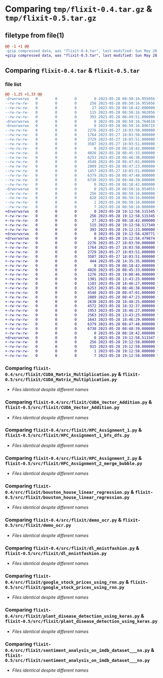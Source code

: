 # Comparing `tmp/flixit-0.4.tar.gz` & `tmp/flixit-0.5.tar.gz`

## filetype from file(1)

```diff
@@ -1 +1 @@
-gzip compressed data, was "flixit-0.4.tar", last modified: Sun May 28 08:50:16 2023, max compression
+gzip compressed data, was "flixit-0.5.tar", last modified: Sun May 28 19:12:58 2023, max compression
```

## Comparing `flixit-0.4.tar` & `flixit-0.5.tar`

### file list

```diff
@@ -1,25 +1,33 @@
-drwxrwxrwx   0        0        0        0 2023-05-28 08:50:16.955056 flixit-0.4/
--rw-rw-rw-   0        0        0      256 2023-05-28 08:50:16.955056 flixit-0.4/PKG-INFO
--rw-rw-rw-   0        0        0       27 2023-05-28 08:18:42.000000 flixit-0.4/README.rst
--rw-rw-rw-   0        0        0      115 2023-05-28 08:50:16.962056 flixit-0.4/setup.cfg
--rw-rw-rw-   0        0        0      393 2023-05-28 08:49:51.000000 flixit-0.4/setup.py
-drwxrwxrwx   0        0        0        0 2023-05-28 08:50:16.764618 flixit-0.4/src/
-drwxrwxrwx   0        0        0        0 2023-05-28 08:50:16.896715 flixit-0.4/src/flixit/
--rw-rw-rw-   0        0        0     2276 2023-05-27 18:03:50.000000 flixit-0.4/src/flixit/CUDA_Matrix_Multiplication.py
--rw-rw-rw-   0        0        0     1764 2023-05-27 18:03:50.000000 flixit-0.4/src/flixit/CUDA_Vector_Addition.py
--rw-rw-rw-   0        0        0     2729 2023-05-27 18:03:51.000000 flixit-0.4/src/flixit/HPC_Assignment_1.py
--rw-rw-rw-   0        0        0     3587 2023-05-27 18:03:51.000000 flixit-0.4/src/flixit/HPC_Assignment_2.py
--rw-rw-rw-   0        0        0        0 2023-05-28 08:18:42.000000 flixit-0.4/src/flixit/__init__.py
--rw-rw-rw-   0        0        0     4026 2023-05-28 08:45:33.000000 flixit-0.4/src/flixit/bouston_house_linear_regression.py
--rw-rw-rw-   0        0        0     6253 2023-05-28 08:46:38.000000 flixit-0.4/src/flixit/demo_ocr.py
--rw-rw-rw-   0        0        0     4548 2023-05-28 08:47:01.000000 flixit-0.4/src/flixit/dl_mnistfashion.py
--rw-rw-rw-   0        0        0     2809 2023-05-28 08:47:23.000000 flixit-0.4/src/flixit/google_stock_prices_using_rnn.py
--rw-rw-rw-   0        0        0     1457 2023-05-27 18:03:51.000000 flixit-0.4/src/flixit/parallel_reduction.py
--rw-rw-rw-   0        0        0     6379 2023-05-28 08:47:48.000000 flixit-0.4/src/flixit/plant_disease_detection_using_keras.py
--rw-rw-rw-   0        0        0     6730 2023-05-28 08:48:39.000000 flixit-0.4/src/flixit/sentiment_analysis_on_imdb_dataset___nn.py
--rw-rw-rw-   0        0        0        0 2023-05-28 08:18:42.000000 flixit-0.4/src/flixit/testing.py
-drwxrwxrwx   0        0        0        0 2023-05-28 08:50:16.954055 flixit-0.4/src/flixit.egg-info/
--rw-rw-rw-   0        0        0      256 2023-05-28 08:50:16.000000 flixit-0.4/src/flixit.egg-info/PKG-INFO
--rw-rw-rw-   0        0        0      628 2023-05-28 08:50:16.000000 flixit-0.4/src/flixit.egg-info/SOURCES.txt
--rw-rw-rw-   0        0        0        1 2023-05-28 08:50:16.000000 flixit-0.4/src/flixit.egg-info/dependency_links.txt
--rw-rw-rw-   0        0        0        7 2023-05-28 08:50:16.000000 flixit-0.4/src/flixit.egg-info/top_level.txt
+drwxrwxrwx   0        0        0        0 2023-05-28 19:12:58.515345 flixit-0.5/
+-rw-rw-rw-   0        0        0      256 2023-05-28 19:12:58.515345 flixit-0.5/PKG-INFO
+-rw-rw-rw-   0        0        0       27 2023-05-28 08:18:42.000000 flixit-0.5/README.rst
+-rw-rw-rw-   0        0        0      115 2023-05-28 19:12:58.517349 flixit-0.5/setup.cfg
+-rw-rw-rw-   0        0        0      393 2023-05-28 19:12:23.000000 flixit-0.5/setup.py
+drwxrwxrwx   0        0        0        0 2023-05-28 19:12:58.420771 flixit-0.5/src/
+drwxrwxrwx   0        0        0        0 2023-05-28 19:12:58.479874 flixit-0.5/src/flixit/
+-rw-rw-rw-   0        0        0     2276 2023-05-27 18:03:50.000000 flixit-0.5/src/flixit/CUDA_Matrix_Multiplication.py
+-rw-rw-rw-   0        0        0     1764 2023-05-27 18:03:50.000000 flixit-0.5/src/flixit/CUDA_Vector_Addition.py
+-rw-rw-rw-   0        0        0     2729 2023-05-27 18:03:51.000000 flixit-0.5/src/flixit/HPC_Assignment_1_bfs_dfs.py
+-rw-rw-rw-   0        0        0     3587 2023-05-27 18:03:51.000000 flixit-0.5/src/flixit/HPC_Assignment_2_merge_bubble.py
+-rw-rw-rw-   0        0        0      444 2023-05-28 14:35:35.000000 flixit-0.5/src/flixit/UbuntuStepsnew.py
+-rw-rw-rw-   0        0        0        0 2023-05-28 08:18:42.000000 flixit-0.5/src/flixit/__init__.py
+-rw-rw-rw-   0        0        0     4026 2023-05-28 08:45:33.000000 flixit-0.5/src/flixit/bouston_house_linear_regression.py
+-rw-rw-rw-   0        0        0     1276 2023-05-28 19:08:46.000000 flixit-0.5/src/flixit/bouston_sidnew.py
+-rw-rw-rw-   0        0        0     1301 2023-05-28 13:43:25.000000 flixit-0.5/src/flixit/bubble_sort_parallel_hpc2.py
+-rw-rw-rw-   0        0        0     1103 2023-05-28 18:46:27.000000 flixit-0.5/src/flixit/bubblen.py
+-rw-rw-rw-   0        0        0     6253 2023-05-28 08:46:38.000000 flixit-0.5/src/flixit/demo_ocr.py
+-rw-rw-rw-   0        0        0     4548 2023-05-28 08:47:01.000000 flixit-0.5/src/flixit/dl_mnistfashion.py
+-rw-rw-rw-   0        0        0     2809 2023-05-28 08:47:23.000000 flixit-0.5/src/flixit/google_stock_prices_using_rnn.py
+-rw-rw-rw-   0        0        0     2638 2023-05-28 18:48:25.000000 flixit-0.5/src/flixit/google_stock_using_rnn_sid.py
+-rw-rw-rw-   0        0        0     4572 2023-05-28 18:32:37.000000 flixit-0.5/src/flixit/hpc_4_cuda_multiply_and_addition.py
+-rw-rw-rw-   0        0        0     1953 2023-05-28 18:46:27.000000 flixit-0.5/src/flixit/merge.py
+-rw-rw-rw-   0        0        0     2563 2023-05-28 13:43:25.000000 flixit-0.5/src/flixit/merge_sort_parallel_hpc2.py
+-rw-rw-rw-   0        0        0     1643 2023-05-28 18:46:29.000000 flixit-0.5/src/flixit/paralSidreduction.py
+-rw-rw-rw-   0        0        0     6379 2023-05-28 08:47:48.000000 flixit-0.5/src/flixit/plant_disease_detection_using_keras.py
+-rw-rw-rw-   0        0        0     6730 2023-05-28 08:48:39.000000 flixit-0.5/src/flixit/sentiment_analysis_on_imdb_dataset___nn.py
+-rw-rw-rw-   0        0        0        0 2023-05-28 08:18:42.000000 flixit-0.5/src/flixit/testing.py
+drwxrwxrwx   0        0        0        0 2023-05-28 19:12:58.513347 flixit-0.5/src/flixit.egg-info/
+-rw-rw-rw-   0        0        0      256 2023-05-28 19:12:58.000000 flixit-0.5/src/flixit.egg-info/PKG-INFO
+-rw-rw-rw-   0        0        0      915 2023-05-28 19:12:58.000000 flixit-0.5/src/flixit.egg-info/SOURCES.txt
+-rw-rw-rw-   0        0        0        1 2023-05-28 19:12:58.000000 flixit-0.5/src/flixit.egg-info/dependency_links.txt
+-rw-rw-rw-   0        0        0        7 2023-05-28 19:12:58.000000 flixit-0.5/src/flixit.egg-info/top_level.txt
```

### Comparing `flixit-0.4/src/flixit/CUDA_Matrix_Multiplication.py` & `flixit-0.5/src/flixit/CUDA_Matrix_Multiplication.py`

 * *Files identical despite different names*

### Comparing `flixit-0.4/src/flixit/CUDA_Vector_Addition.py` & `flixit-0.5/src/flixit/CUDA_Vector_Addition.py`

 * *Files identical despite different names*

### Comparing `flixit-0.4/src/flixit/HPC_Assignment_1.py` & `flixit-0.5/src/flixit/HPC_Assignment_1_bfs_dfs.py`

 * *Files identical despite different names*

### Comparing `flixit-0.4/src/flixit/HPC_Assignment_2.py` & `flixit-0.5/src/flixit/HPC_Assignment_2_merge_bubble.py`

 * *Files identical despite different names*

### Comparing `flixit-0.4/src/flixit/bouston_house_linear_regression.py` & `flixit-0.5/src/flixit/bouston_house_linear_regression.py`

 * *Files identical despite different names*

### Comparing `flixit-0.4/src/flixit/demo_ocr.py` & `flixit-0.5/src/flixit/demo_ocr.py`

 * *Files identical despite different names*

### Comparing `flixit-0.4/src/flixit/dl_mnistfashion.py` & `flixit-0.5/src/flixit/dl_mnistfashion.py`

 * *Files identical despite different names*

### Comparing `flixit-0.4/src/flixit/google_stock_prices_using_rnn.py` & `flixit-0.5/src/flixit/google_stock_prices_using_rnn.py`

 * *Files identical despite different names*

### Comparing `flixit-0.4/src/flixit/plant_disease_detection_using_keras.py` & `flixit-0.5/src/flixit/plant_disease_detection_using_keras.py`

 * *Files identical despite different names*

### Comparing `flixit-0.4/src/flixit/sentiment_analysis_on_imdb_dataset___nn.py` & `flixit-0.5/src/flixit/sentiment_analysis_on_imdb_dataset___nn.py`

 * *Files identical despite different names*

